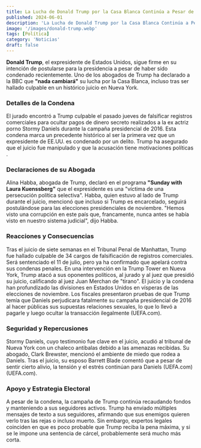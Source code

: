 ```yaml
---
title: La Lucha de Donald Trump por la Casa Blanca Continúa a Pesar de su Condena
published: 2024-06-01
description: 'La Lucha de Donald Trump por la Casa Blanca Continúa a Pesar de su Condena'
image: '/images/donald-trump.webp'
tags: [Política]
category: 'Noticias'
draft: false 
---
```

**Donald Trump**, el expresidente de Estados Unidos, sigue firme en su intención de postularse para la presidencia a pesar de haber sido condenado recientemente. Uno de los abogados de Trump ha declarado a la BBC que **"nada cambiará"** su lucha por la Casa Blanca, incluso tras ser hallado culpable en un histórico juicio en Nueva York.
### Detalles de la Condena
El jurado encontró a Trump culpable el pasado jueves de falsificar registros comerciales para ocultar pagos de dinero secreto realizados a la ex actriz porno Stormy Daniels durante la campaña presidencial de 2016. Esta condena marca un precedente histórico al ser la primera vez que un expresidente de EE.UU. es condenado por un delito. Trump ha asegurado que el juicio fue manipulado y que la acusación tiene motivaciones políticas​​.
### Declaraciones de su Abogada
Alina Habba, abogada de Trump, declaró en el programa **"Sunday with Laura Kuenssberg"** que el expresidente es una "víctima de una persecución política selectiva". Habba, quien estuvo al lado de Trump durante el juicio, mencionó que incluso si Trump es encarcelado, seguirá postulándose para las elecciones presidenciales de noviembre. "Hemos visto una corrupción en este país que, francamente, nunca antes se había visto en nuestro sistema judicial", dijo Habba​​.
### Reacciones y Consecuencias
Tras el juicio de siete semanas en el Tribunal Penal de Manhattan, Trump fue hallado culpable de 34 cargos de falsificación de registros comerciales. Será sentenciado el 11 de julio, pero ya ha confirmado que apelará contra sus condenas penales. En una intervención en la Trump Tower en Nueva York, Trump atacó a sus oponentes políticos, al jurado y al juez que presidió su juicio, calificando al juez Juan Merchan de "tirano"​​.
El juicio y la condena han profundizado las divisiones en Estados Unidos en vísperas de las elecciones de noviembre. Los fiscales presentaron pruebas de que Trump temía que Daniels perjudicara fatalmente su campaña presidencial de 2016 al hacer públicas sus supuestas relaciones sexuales, lo que lo llevó a pagarle y luego ocultar la transacción ilegalmente​ (UEFA.com)​.
### Seguridad y Repercusiones
Stormy Daniels, cuyo testimonio fue clave en el juicio, acudió al tribunal de Nueva York con un chaleco antibalas debido a las amenazas recibidas. Su abogado, Clark Brewster, mencionó el ambiente de miedo que rodea a Daniels. Tras el juicio, su esposo Barrett Blade comentó que a pesar de sentir cierto alivio, la tensión y el estrés continúan para Daniels​ (UEFA.com)​​ (UEFA.com)​.
### Apoyo y Estrategia Electoral
A pesar de la condena, la campaña de Trump continúa recaudando fondos y manteniendo a sus seguidores activos. Trump ha enviado múltiples mensajes de texto a sus seguidores, afirmando que sus enemigos quieren verlo tras las rejas o incluso muerto. Sin embargo, expertos legales coinciden en que es poco probable que Trump reciba la pena máxima, y si se le impone una sentencia de cárcel, probablemente será mucho más corta​​.
